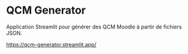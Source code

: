 # QCM Generator
Application Streamlit pour générer des QCM Moodle à partir de fichiers JSON.

https://qcm-generator.streamlit.app/